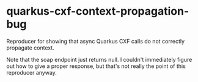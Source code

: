 # quarkus-cxf-context-propagation-bug

Reproducer for showing that async Quarkus CXF calls do not correctly propagate context.

Note that the soap endpoint just returns null. I couldn't immediately figure out how to give a proper response, but that's not really the point of this reproducer anyway.